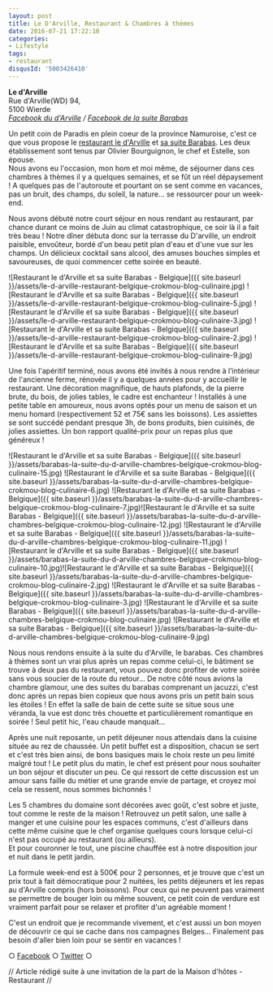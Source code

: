 ```yaml
---
layout: post
title: Le D'Arville, Restaurant & Chambres à thèmes
date: 2016-07-21 17:22:10
categories: 
- Lifestyle
tags: 
- restaurant
disqusId: '5003426410'
---
```


**Le d'Arville**  
Rue d'Arville(WD) 94,  
5100 Wierde  
_[Facebook du d'Arville](https://www.facebook.com/Le-DArville-178745868895008) / [Facebook de la suite Barabas](https://www.facebook.com/LaSuiteDuDArville)_

Un petit coin de Paradis en plein coeur de la province Namuroise, c'est ce que vous propose le [restaurant le d'Arville](http://www.la-carte.be/fr/restaurants/belgique/namur/5100_wierde/le-darville/) et [sa suite Barabas](http://www.la-carte.be/fr/restaurants/belgique/namur/5100_wierde/barabas-la-suite-du-darville/). Les deux établissement sont tenus par Olivier Bourguignon, le chef et Estelle, son épouse.  
Nous avons eu l'occasion, mon hom et moi même, de séjourner dans ces chambres à thèmes il y a quelques semaines, et se fût un réel dépaysement ! A quelques pas de l'autoroute et pourtant on se sent comme en vacances, pas un bruit, des champs, du soleil, la nature... se ressourcer pour un week-end.

Nous avons débuté notre court séjour en nous rendant au restaurant, par chance durant ce moins de Juin au climat catastrophique, ce soir là il a fait très beau ! Notre dîner débuta donc sur la terrasse du D'arville, un endroit paisible, envoûteur, bordé d'un beau petit plan d'eau et d'une vue sur les champs. Un délicieux cocktail sans alcool, des amuses bouches simples et savoureuses, de quoi commencer cette soirée en beauté.

![Restaurant le d'Arville et sa suite Barabas - Belgique]({{ site.baseurl }}/assets/le-d-arville-restaurant-belgique-crokmou-blog-culinaire.jpg) ![Restaurant le d'Arville et sa suite Barabas - Belgique]({{ site.baseurl }}/assets/le-d-arville-restaurant-belgique-crokmou-blog-culinaire-5.jpg) ![Restaurant le d'Arville et sa suite Barabas - Belgique]({{ site.baseurl }}/assets/le-d-arville-restaurant-belgique-crokmou-blog-culinaire-3.jpg) ![Restaurant le d'Arville et sa suite Barabas - Belgique]({{ site.baseurl }}/assets/le-d-arville-restaurant-belgique-crokmou-blog-culinaire-2.jpg) ![Restaurant le d'Arville et sa suite Barabas - Belgique]({{ site.baseurl }}/assets/le-d-arville-restaurant-belgique-crokmou-blog-culinaire-9.jpg)

Une fois l'apéritif terminé, nous avons été invités à nous rendre à l’intérieur de l'ancienne ferme, rénovée il y a quelques années pour y accueillir le restaurant. Une décoration magnifique, de hauts plafonds, de la pierre brute, du bois, de jolies tables, le cadre est enchanteur ! Installés à une petite table en amoureux, nous avons optés pour un menu de saison et un menu homard (respectivement 52 et 75€ sans les boissons). Les assiettes se sont succédé pendant presque 3h, de bons produits, bien cuisinés, de jolies assiettes. Un bon rapport qualité-prix pour un repas plus que généreux !

![Restaurant le d'Arville et sa suite Barabas - Belgique]({{ site.baseurl }}/assets/barabas-la-suite-du-d-arville-chambres-belgique-crokmou-blog-culinaire-15.jpg) ![Restaurant le d'Arville et sa suite Barabas - Belgique]({{ site.baseurl }}/assets/barabas-la-suite-du-d-arville-chambres-belgique-crokmou-blog-culinaire-6.jpg) ![Restaurant le d'Arville et sa suite Barabas - Belgique]({{ site.baseurl }}/assets/barabas-la-suite-du-d-arville-chambres-belgique-crokmou-blog-culinaire-7.jpg)![Restaurant le d'Arville et sa suite Barabas - Belgique]({{ site.baseurl }}/assets/barabas-la-suite-du-d-arville-chambres-belgique-crokmou-blog-culinaire-12.jpg) ![Restaurant le d'Arville et sa suite Barabas - Belgique]({{ site.baseurl }}/assets/barabas-la-suite-du-d-arville-chambres-belgique-crokmou-blog-culinaire-11.jpg) ![Restaurant le d'Arville et sa suite Barabas - Belgique]({{ site.baseurl }}/assets/barabas-la-suite-du-d-arville-chambres-belgique-crokmou-blog-culinaire-10.jpg)![Restaurant le d'Arville et sa suite Barabas - Belgique]({{ site.baseurl }}/assets/barabas-la-suite-du-d-arville-chambres-belgique-crokmou-blog-culinaire-2.jpg) ![Restaurant le d'Arville et sa suite Barabas - Belgique]({{ site.baseurl }}/assets/barabas-la-suite-du-d-arville-chambres-belgique-crokmou-blog-culinaire-3.jpg) ![Restaurant le d'Arville et sa suite Barabas - Belgique]({{ site.baseurl }}/assets/barabas-la-suite-du-d-arville-chambres-belgique-crokmou-blog-culinaire.jpg) ![Restaurant le d'Arville et sa suite Barabas - Belgique]({{ site.baseurl }}/assets/barabas-la-suite-du-d-arville-chambres-belgique-crokmou-blog-culinaire-9.jpg)

Nous nous rendons ensuite à la suite du d'Arville, le barabas. Ces chambres à thèmes sont un vrai plus après un repas comme celui-ci, le bâtiment se trouve à deux pas du restaurant, vous pouvez donc profiter de votre soirée sans vous soucier de la route du retour... De notre côté nous avions la chambre glamour, une des suites du barabas comprenant un jacuzzi, c'est donc après un repas bien copieux que nous avons pris un petit bain sous les étoiles ! En effet la salle de bain de cette suite se situe sous une véranda, la vue est donc très chouette et particulièrement romantique en soirée ! Seul petit hic, l'eau chaude manquait...

Après une nuit reposante, un petit déjeuner nous attendais dans la cuisine située au rez de chaussée. Un petit buffet est a disposition, chacun se sert et c'est très bien ainsi, de bons basiques mais le choix reste un peu limité malgré tout ! Le petit plus du matin, le chef est présent pour nous souhaiter un bon séjour et discuter un peu. Ce qui ressort de cette discussion est un amour sans faille du métier et une grande envie de partage, et croyez moi cela se ressent, nous sommes bichonnés !

Les 5 chambres du domaine sont décorées avec goût, c'est sobre et juste, tout comme le reste de la maison ! Retrouvez un petit salon, une salle à manger et une cuisine pour les espaces communs, c'est d'ailleurs dans cette même cuisine que le chef organise quelques cours lorsque celui-ci n'est pas occupé au restaurant (ou ailleurs).  
Et pour couronner le tout, une piscine chauffée est à notre disposition jour et nuit dans le petit jardin.

La formule week-end est à 500€ pour 2 personnes, et je trouve que c'est un prix tout à fait démocratique pour 2 nuitées, les petits déjeuners et les repas au d'Arville compris (hors boissons). Pour ceux qui ne peuvent pas vraiment se permettre de bouger loin ou même souvent, ce petit coin de verdure est vraiment parfait pour se relaxer et profiter d'un agréable moment !

C'est un endroit que je recommande vivement, et c'est aussi un bon moyen de découvrir ce qui se cache dans nos campagnes Belges... Finalement pas besoin d'aller bien loin pour se sentir en vacances !

○ [Facebook](https://www.facebook.com/crokmou.blog) ○ [Twitter](https://twitter.com/Crokmou) ○

// Article rédigé suite à une invitation de la part de la Maison d'hôtes - Restaurant //